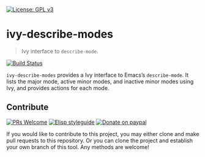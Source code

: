 [![License: GPL v3](https://img.shields.io/badge/License-GPL%20v3-blue.svg)](https://www.gnu.org/licenses/gpl-3.0)

# ivy-describe-modes
> Ivy interface to `describe-mode`.

[![Build Status](https://travis-ci.com/jcs-elpa/ivy-describe-modes.svg?branch=master)](https://travis-ci.com/jcs-elpa/ivy-describe-modes)

`ivy-describe-modes` provides a Ivy interface to Emacs’s `describe-mode`. 
It lists the major mode, active minor modes, and inactive minor modes using Ivy, 
and provides actions for each mode.

## Contribute

[![PRs Welcome](https://img.shields.io/badge/PRs-welcome-brightgreen.svg)](http://makeapullrequest.com)
[![Elisp styleguide](https://img.shields.io/badge/elisp-style%20guide-purple)](https://github.com/bbatsov/emacs-lisp-style-guide)
[![Donate on paypal](https://img.shields.io/badge/paypal-donate-1?logo=paypal&color=blue)](https://www.paypal.me/jcs090218)

If you would like to contribute to this project, you may either
clone and make pull requests to this repository. Or you can
clone the project and establish your own branch of this tool.
Any methods are welcome!
